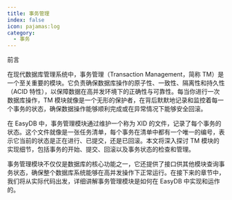 ```yaml
---
title: 事务管理
index: false
icon: pajamas:log
category:
  - 事务
---
```

前言

在现代数据库管理系统中，事务管理（Transaction Management，简称 TM）是一个至关重要的模块。它负责确保数据库操作的原子性、一致性、隔离性和持久性（ACID 特性），以保障数据在高并发环境下的正确性与可靠性。每当你进行一次数据库操作，TM 模块就像是一个无形的保护者，在背后默默地记录和监控着每一个事务的状态，确保数据操作能够顺利完成或在异常情况下能够安全回滚。

在 EasyDB 中，事务管理模块通过维护一个称为 XID 的文件，记录了每个事务的状态。这个文件就像是一张任务清单，每个事务在清单中都有一个唯一的编号，表示它当前的状态是正在进行、已提交，还是已回滚。本文将深入探讨 TM 模块的实现细节，包括事务的开始、提交、回滚以及事务状态的检查和管理。

事务管理模块不仅仅是数据库的核心功能之一，它还提供了接口供其他模块查询事务状态，确保整个数据库系统能够在高并发操作下正常运行。在接下来的章节中，我们将从实际代码出发，详细讲解事务管理模块是如何在 EasyDB 中实现和运作的。